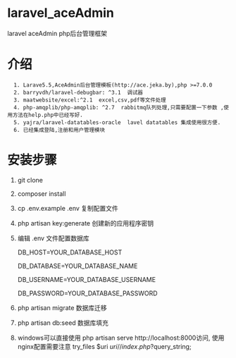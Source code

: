# laravel_aceAdmin
laravel  aceAdmin  php后台管理框架

# 介绍

      1. Larave5.5,AceAdmin后台管理模板(http://ace.jeka.by),php >=7.0.0
      2. barryvdh/laravel-debugbar: ^3.1  调试器
      3. maatwebsite/excel:^2.1  excel,csv,pdf等文件处理
      4. php-amqplib/php-amqplib: ^2.7  rabbitmq队列处理,只需要配置一下参数 ,使用方法在help.php中已经写好.
      5. yajra/laravel-datatables-oracle  lavel datatables 集成使用很方便.
      6. 已经集成登陆,注册和用户管理模块

# 安装步骤
1. git clone 
2. composer install
3. cp .env.example .env 复制配置文件
4. php artisan key:generate 创建新的应用程序密钥
5. 编辑 .env 文件配置数据库

      DB_HOST=YOUR_DATABASE_HOST
      
      DB_DATABASE=YOUR_DATABASE_NAME
      
      DB_USERNAME=YOUR_DATABASE_USERNAME
      
      DB_PASSWORD=YOUR_DATABASE_PASSWORD
6. php artisan migrate  数据库迁移
7. php artisan db:seed  数据库填充
8. windows可以直接使用 php artisan serve  http://localhost:8000访问, 使用nginx配置需要注意 try_files $uri $uri/ /index.php?$query_string;
